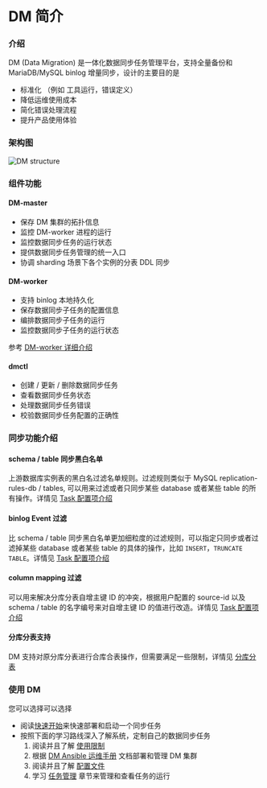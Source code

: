 DM 简介
===

### 介绍

DM (Data Migration) 是一体化数据同步任务管理平台，支持全量备份和 MariaDB/MySQL binlog 增量同步，设计的主要目的是
   - 标准化 （例如 工具运行，错误定义）
   - 降低运维使用成本
   - 简化错误处理流程
   - 提升产品使用体验


### 架构图

   ![DM structure](./architecture.png)


### 组件功能

#### DM-master

- 保存 DM 集群的拓扑信息
- 监控 DM-worker 进程的运行
- 监控数据同步任务的运行状态
- 提供数据同步任务管理的统一入口
- 协调 sharding 场景下各个实例的分表 DDL 同步

#### DM-worker

- 支持 binlog 本地持久化
- 保存数据同步子任务的配置信息
- 编排数据同步子任务的运行
- 监控数据同步子任务的运行状态

参考 [DM-worker 详细介绍](./dm-worker-unit.md)

#### dmctl

- 创建 / 更新 / 删除数据同步任务
- 查看数据同步任务状态
- 处理数据同步任务错误
- 校验数据同步任务配置的正确性

### 同步功能介绍

#### schema / table 同步黑白名单

上游数据库实例表的黑白名过滤名单规则。过滤规则类似于 MySQL replication-rules-db / tables, 可以用来过滤或者只同步某些 database 或者某些 table 的所有操作。详情见 [Task 配置项介绍](./configuration/argument-explanation.md)

#### binlog Event 过滤

比 schema / table 同步黑白名单更加细粒度的过滤规则，可以指定只同步或者过滤掉某些 database 或者某些 table 的具体的操作，比如 `INSERT`，`TRUNCATE TABLE`。详情见 [Task 配置项介绍](./configuration/argument-explanation.md)

#### column mapping 过滤

可以用来解决分库分表自增主键 ID 的冲突，根据用户配置的 source-id 以及 schema / table 的名字编号来对自增主键 ID 的值进行改造。详情见 [Task 配置项介绍](./configuration/argument-explanation.md)

#### 分库分表支持

DM 支持对原分库分表进行合库合表操作，但需要满足一些限制，详情见 [分库分表](./shard-table)

### 使用 DM
您可以选择可以选择

- 阅读[快速开始](./get-started.md)来快速部署和启动一个同步任务
- 按照下面的学习路线深入了解系统，定制自己的数据同步任务
  1. 阅读并且了解 [使用限制](./restrictions.md)
  2. 根据 [DM Ansible 运维手册](./maintenance/dm-ansible.md) 文档部署和管理 DM 集群
  3. 阅读并且了解 [配置文件](./configuration/configuration.md)
  4. 学习 [任务管理](#任务管理) 章节来管理和查看任务的运行